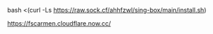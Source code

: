 bash <(curl -Ls https://raw.sock.cf/ahhfzwl/sing-box/main/install.sh)

https://fscarmen.cloudflare.now.cc/
